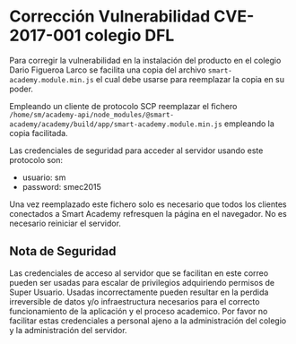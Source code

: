 # Corrección Vulnerabilidad CVE-2017-001 colegio DFL

Para corregir la vulnerabilidad en la instalación del producto en el
colegio Dario Figueroa Larco se facilita una copia del archivo
`smart-academy.module.min.js` el cual debe usarse para reemplazar
la copia en su poder.

Empleando un cliente de protocolo SCP reemplazar el fichero
`/home/sm/academy-api/node_modules/@smart-academy/academy/build/app/smart-academy.module.min.js`
empleando la copia facilitada.

Las credenciales de seguridad para acceder al servidor usando este
protocolo son:

 - usuario: sm
 - password: smec2015

Una vez reemplazado este fichero solo es necesario que todos los
clientes conectados a Smart Academy refresquen la página en el
navegador. No es necesario reiniciar el servidor.

## Nota de Seguridad

Las credenciales de acceso al servidor que se facilitan en este correo
pueden ser usadas para escalar de privilegios adquiriendo permisos de
Super Usuario. Usadas incorrectamente pueden resultar en la perdida
irreversible de datos y/o infraestructura necesarios para el correcto
funcionamiento de la aplicación y el proceso academico. Por favor no
facilitar estas credenciales a personal ajeno a la administración del
colegio y la administración del servidor.